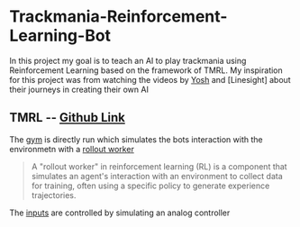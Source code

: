 # Trackmania-Reinforcement-Learning-Bot
In this project my goal is to teach an AI to play trackmania using Reinforcement Learning based on the framework of TMRL. My inspiration for this project was from watching the videos by [Yosh](https://www.youtube.com/@yoshtm) and [Linesight] about their journeys in creating their own AI
## TMRL -- [Github Link](https://github.com/trackmania-rl/tmrl)

The [gym](https://github.com/yannbouteiller/rtgym) is directly run which simulates the bots interaction with the environmetn with a [rollout worker](https://medium.com/@sophiezhao_2990/rollout-in-rl-how-its-structured-ca6c106cfc80)
> A "rollout worker" in reinforcement learning (RL) is a component that simulates an agent's interaction with an environment to collect data for training, often using a specific policy to generate experience trajectories.

The [inputs](https://github.com/trackmania-rl/tmrl/blob/master/tmrl/custom/tm/utils/control_gamepad.py) are controlled by simulating an analog controller
